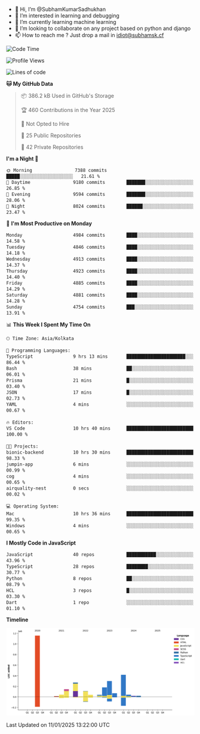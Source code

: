 - 👋 Hi, I’m @SubhamKumarSadhukhan
- 👀 I’m interested in learning and debugging
- 🌱 I’m currently learning machine learning
- 💞️ I’m looking to collaborate on any project based on python and django
- 📫 How to reach me ?
      Just drop a mail in idiot@subhamsk.cf

<!---
SubhamKumarSadhukhan/SubhamKumarSadhukhan is a ✨ special ✨ repository because its `README.md` (this file) appears on your GitHub profile.
You can click the Preview link to take a look at your changes.
--->


<!--START_SECTION:waka-->
![Code Time](http://img.shields.io/badge/Code%20Time-2%2C703%20hrs%2034%20mins-blue)

![Profile Views](http://img.shields.io/badge/Profile%20Views-0-blue)

![Lines of code](https://img.shields.io/badge/From%20Hello%20World%20I%27ve%20Written-2.8%20million%20lines%20of%20code-blue)

**🐱 My GitHub Data** 

> 📦 386.2 kB Used in GitHub's Storage 
 > 
> 🏆 460 Contributions in the Year 2025
 > 
> 🚫 Not Opted to Hire
 > 
> 📜 25 Public Repositories 
 > 
> 🔑 42 Private Repositories 
 > 
**I'm a Night 🦉** 

```text
🌞 Morning                7388 commits        █████░░░░░░░░░░░░░░░░░░░░   21.61 % 
🌆 Daytime                9180 commits        ███████░░░░░░░░░░░░░░░░░░   26.85 % 
🌃 Evening                9594 commits        ███████░░░░░░░░░░░░░░░░░░   28.06 % 
🌙 Night                  8024 commits        ██████░░░░░░░░░░░░░░░░░░░   23.47 % 
```
📅 **I'm Most Productive on Monday** 

```text
Monday                   4984 commits        ████░░░░░░░░░░░░░░░░░░░░░   14.58 % 
Tuesday                  4846 commits        ████░░░░░░░░░░░░░░░░░░░░░   14.18 % 
Wednesday                4913 commits        ████░░░░░░░░░░░░░░░░░░░░░   14.37 % 
Thursday                 4923 commits        ████░░░░░░░░░░░░░░░░░░░░░   14.40 % 
Friday                   4885 commits        ████░░░░░░░░░░░░░░░░░░░░░   14.29 % 
Saturday                 4881 commits        ████░░░░░░░░░░░░░░░░░░░░░   14.28 % 
Sunday                   4754 commits        ███░░░░░░░░░░░░░░░░░░░░░░   13.91 % 
```


📊 **This Week I Spent My Time On** 

```text
🕑︎ Time Zone: Asia/Kolkata

💬 Programming Languages: 
TypeScript               9 hrs 13 mins       ██████████████████████░░░   86.44 % 
Bash                     38 mins             ██░░░░░░░░░░░░░░░░░░░░░░░   06.01 % 
Prisma                   21 mins             █░░░░░░░░░░░░░░░░░░░░░░░░   03.40 % 
JSON                     17 mins             █░░░░░░░░░░░░░░░░░░░░░░░░   02.73 % 
YAML                     4 mins              ░░░░░░░░░░░░░░░░░░░░░░░░░   00.67 % 

🔥 Editors: 
VS Code                  10 hrs 40 mins      █████████████████████████   100.00 % 

🐱‍💻 Projects: 
bionic-backend           10 hrs 30 mins      █████████████████████████   98.33 % 
jumpin-app               6 mins              ░░░░░░░░░░░░░░░░░░░░░░░░░   00.99 % 
cog                      4 mins              ░░░░░░░░░░░░░░░░░░░░░░░░░   00.65 % 
airquality-nest          0 secs              ░░░░░░░░░░░░░░░░░░░░░░░░░   00.02 % 

💻 Operating System: 
Mac                      10 hrs 36 mins      █████████████████████████   99.35 % 
Windows                  4 mins              ░░░░░░░░░░░░░░░░░░░░░░░░░   00.65 % 
```

**I Mostly Code in JavaScript** 

```text
JavaScript               40 repos            ███████████░░░░░░░░░░░░░░   43.96 % 
TypeScript               28 repos            ████████░░░░░░░░░░░░░░░░░   30.77 % 
Python                   8 repos             ██░░░░░░░░░░░░░░░░░░░░░░░   08.79 % 
HCL                      3 repos             █░░░░░░░░░░░░░░░░░░░░░░░░   03.30 % 
Dart                     1 repo              ░░░░░░░░░░░░░░░░░░░░░░░░░   01.10 % 
```



**Timeline**

![Lines of Code chart](https://raw.githubusercontent.com/SubhamKumarSadhukhan/SubhamKumarSadhukhan/main/assets/bar_graph.png)


 Last Updated on 11/01/2025 13:22:00 UTC
<!--END_SECTION:waka-->

